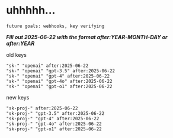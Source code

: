 # uhhhhh...

`future goals: webhooks, key verifying`



***Fill out 2025-06-22 with the format after:YEAR-MONTH-DAY or after:YEAR***

old keys
```
"sk-" "openai" after:2025-06-22
"sk-" "openai" "gpt-3.5" after:2025-06-22
"sk-" "openai" "gpt-4" after:2025-06-22
"sk-" "openai" "gpt-4o" after:2025-06-22
"sk-" "openai" "gpt-o1" after:2025-06-22
```

new keys
```
"sk-proj-" after:2025-06-22
"sk-proj-" "gpt-3.5" after:2025-06-22
"sk-proj-" "gpt-4" after:2025-06-22
"sk-proj-" "gpt-4o" after:2025-06-22
"sk-proj-" "gpt-o1" after:2025-06-22
```
